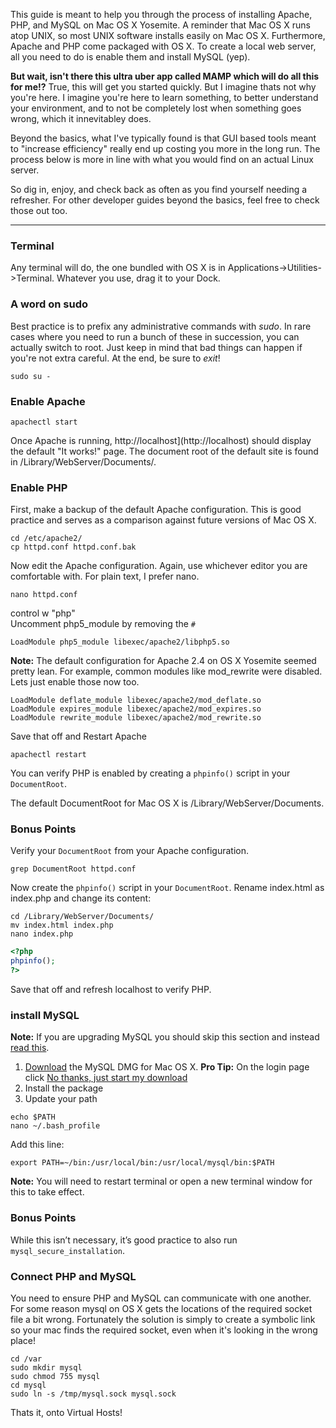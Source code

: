 This guide is meant to help you through the process of installing Apache, PHP, and MySQL on Mac OS X Yosemite. A reminder that Mac OS X runs atop UNIX, so most UNIX software installs easily on Mac OS X. Furthermore, Apache and PHP come packaged with OS X. To create a local web server, all you need to do is enable them and install MySQL (yep).  

**__But wait, isn't there this ultra uber app called MAMP which will do all this for me!?__** True, this will get you started quickly. But I imagine thats not why you're here. I imagine you're here to learn something, to better understand your environment, and to not be completely lost when something goes wrong, which it innevitabley does.  

Beyond the basics, what I've typically found is that GUI based tools meant to "increase efficiency" really end up costing you more in the long run. The process below is more in line with what you would find on an actual Linux server.

So dig in, enjoy, and check back as often as you find yourself needing a refresher.  For other developer guides beyond the basics, feel free to check those out too.  

---

### Terminal  

Any terminal will do, the one bundled with OS X is in Applications->Utilities->Terminal.  Whatever you use, drag it to your Dock.  

### A word on sudo  

Best practice is to prefix any administrative commands with *sudo*.  In rare cases where you need to run a bunch of these in succession, you can actually switch to root.  Just keep in mind that bad things can happen if you're not extra careful.  At the end, be sure to *exit*!  

```
sudo su -
```

### Enable Apache  

```
apachectl start
```

Once Apache is running, http://localhost](http://localhost) should display the default "It works!" page. The document root of the default site is found in /Library/WebServer/Documents/.

### Enable PHP  

First, make a backup of the default Apache configuration. This is good practice and serves as a comparison against future versions of Mac OS X.  

```
cd /etc/apache2/
cp httpd.conf httpd.conf.bak
```

Now edit the Apache configuration.  Again, use whichever editor you are comfortable with.  For plain text, I prefer nano.  

```
nano httpd.conf
```

control w "php"  
Uncomment php5_module by removing the `#`  

```
LoadModule php5_module libexec/apache2/libphp5.so
```  

**Note:** The default configuration for Apache 2.4 on OS X Yosemite seemed pretty lean. For example, common modules like mod_rewrite were disabled.  Lets just enable those now too.  

```
LoadModule deflate_module libexec/apache2/mod_deflate.so
LoadModule expires_module libexec/apache2/mod_expires.so
LoadModule rewrite_module libexec/apache2/mod_rewrite.so
```  

Save that off and Restart Apache  
```
apachectl restart
```

You can verify PHP is enabled by creating a `phpinfo()` script in your `DocumentRoot`.  

The default DocumentRoot for Mac OS X is /Library/WebServer/Documents.  

### Bonus Points

Verify your `DocumentRoot` from your Apache configuration.  

```
grep DocumentRoot httpd.conf
```

Now create the `phpinfo()` script in your `DocumentRoot`.  Rename index.html as index.php and change its content:

```
cd /Library/WebServer/Documents/
mv index.html index.php
nano index.php
```

```php
<?php
phpinfo();
?>
```

Save that off and refresh localhost to verify PHP.  

### install MySQL  

**Note:** If you are upgrading MySQL you should skip this section and instead [read this](http://coolestguidesontheplanet.com/upgrade-mysql-database-5-5-5-6-osx-10-8-mountan-lion/).  

1. [Download](http://dev.mysql.com/downloads/mysql/) the MySQL DMG for Mac OS X.  **Pro Tip:** On the login page click [No thanks, just start my download](http://dev.mysql.com/get/Downloads/MySQL-5.6/mysql-5.6.23-osx10.9-x86_64.dmg)  
2. Install the package
3. Update your path  

```
echo $PATH
nano ~/.bash_profile
```

Add this line:  

```
export PATH=~/bin:/usr/local/bin:/usr/local/mysql/bin:$PATH
```  

**Note:** You will need to restart terminal or open a new terminal window for this to take effect.  

### Bonus Points  

While this isn’t necessary, it’s good practice to also run `mysql_secure_installation`.  

### Connect PHP and MySQL  

You need to ensure PHP and MySQL can communicate with one another. For some reason mysql on OS X gets the locations of the required socket file a bit wrong.  Fortunately the solution is simply to create a symbolic link so your mac finds the required socket, even when it's looking in the wrong place!  

```
cd /var 
sudo mkdir mysql
sudo chmod 755 mysql
cd mysql
sudo ln -s /tmp/mysql.sock mysql.sock
```  

Thats it, onto Virtual Hosts!